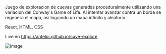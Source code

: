 Juego de exploracion de cuevas generadas proceduralmente utilizando una variacion del Conway's Game of Life.
Al intentar avanzar contra un borde se regenera el mapa, asi logrando un mapa infinito y aleatorio

React, HTML, CSS

Live en https://antelor.github.io/cave-explore

![image](https://github.com/antelor/cave-explore/assets/42157966/23653c92-f8fb-461a-96fb-6da393940715)
